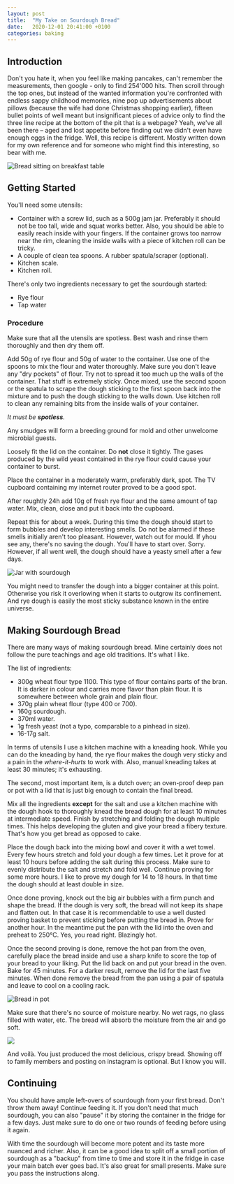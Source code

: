 ```yaml
---
layout: post
title:  "My Take on Sourdough Bread"
date:   2020-12-01 20:41:00 +0100
categories: baking
---
```


## Introduction

Don't you hate it, when you feel like making pancakes, can't remember the
measurements, then google - only to find 254'000 hits. Then scroll through
the top ones, but instead of the wanted information you're confronted with
endless sappy childhood memories, nine pop up advertisements about pillows
(because the wife had done Christmas shopping earlier), fifteen bullet points
of well meant but insignificant pieces of advice only to find the three line
recipe at the bottom of the pit that is a webpage? Yeah, we've all been there
&ndash; aged and lost appetite before finding out we didn't even have enough
eggs in the fridge. Well, this recipe is different. Mostly written down for
my own reference and for someone who might find this interesting, so bear
with me.

![Bread sitting on breakfast table](/assets/images/bread/bread1.jpg)

## Getting Started

You'll need some utensils:

* Container with a screw lid, such as a 500g jam jar.
  Preferably it should not be too tall, wide and squat works better. Also,
  you should be able to easily reach inside with your fingers. If the
  container grows too narrow near the rim, cleaning the inside walls with a
  piece of kitchen roll can be tricky.
* A couple of clean tea spoons. A rubber spatula/scraper (optional).
* Kitchen scale.
* Kitchen roll.

There's only two ingredients necessary to get the sourdough started:

* Rye flour
* Tap water

### Procedure

Make sure that all the utensils are spotless. Best wash and rinse them
thoroughly and then dry them off.

Add 50g of rye flour and 50g of water to the container. Use one of the spoons
to mix the flour and water thoroughly. Make sure you don't leave any "dry
pockets" of flour. Try not to spread it too much up the walls of the
container. That stuff is extremely sticky. Once mixed, use the second spoon
or the spatula to scrape the dough sticking to the first spoon back into the
mixture and to push the dough sticking to the walls down. Use kitchen roll to
clean any remaining bits from the inside walls of your container.

_It must be **spotless**._

Any smudges will form a breeding ground for mold and other unwelcome
microbial guests.

Loosely fit the lid on the container. Do **not** close it tightly. The gases
produced by the wild yeast contained in the rye flour could cause your
container to burst.

Place the container in a moderately warm, preferably dark, spot. The TV
cupboard containing my internet router proved to be a good spot.

After roughtly 24h add 10g of fresh rye flour and the same amount of tap water.
Mix, clean, close and put it back into the cupboard.

Repeat this for about a week. During this time the dough should start to form
bubbles and develop interesting smells. Do not be alarmed if these smells
initially aren't too pleasant. However, watch out for mould. If yhou see any,
there's no saving the dough. You'll have to start over. Sorry. However, if
all went well, the dough should have a yeasty smell after a few days.

![Jar with sourdough](/assets/images/bread/sour-dough-jar.jpg)

You might need to transfer the dough into a bigger container at this point.
Otherwise you risk it overlowing when it starts to outgrow its confinement.
And rye dough is easily the most sticky substance known in the entire
universe.

## Making Sourdough Bread

There are many ways of making sourdough bread. Mine certainly does not follow
the pure teachings and age old traditions. It's what I like.

The list of ingredients:

* 300g wheat flour type 1100. This type of flour contains parts of the bran. It
  is darker in colour and carries more flavor than plain flour. It is somewhere
  between whole grain and plain flour.
* 370g plain wheat flour (type 400 or 700).
* 160g sourdough.
* 370ml water.
* 1g fresh yeast (not a typo, comparable to a pinhead in size).
* 16-17g salt.

In terms of utensils I use a kitchen machine with a kneading hook. While you
can do the kneading by hand, the rye flour makes the dough very sticky and
a pain in the _where-it-hurts_ to work with. Also, manual kneading takes at
least 30 minutes; it's exhausting.

The second, most important item, is a dutch oven; an oven-proof deep pan or
pot with a lid that is just big enough to contain the final bread.

Mix all the ingredients **except** for the salt and use a kitchen machine
with the dough hook to thoroughly knead the bread dough for at least 10
minutes at intermediate speed. Finish by stretching and folding the dough
multiple times. This helps developing the gluten and give your bread a fibery
texture. That's how you get bread as opposed to cake.

Place the dough back into the mixing bowl and cover it with a wet towel.
Every few hours stretch and fold your dough a few times. Let it prove for at
least 10 hours before adding the salt during this process. Make sure to
evenly distribute the salt and stretch and fold well. Continue proving for
some more hours. I like to prove my dough for 14 to 18 hours. In that time
the dough should at least double in size.

Once done proving, knock out the big air bubbles with a firm punch and shape
the bread. If the dough is very soft, the bread will not keep its shape and
flatten out. In that case it is recommendable to use a well dusted proving
basket to prevent sticking before putting the bread in. Prove for another
hour. In the meantime put the pan with the lid into the oven and preheat to
250&deg;C. Yes, you read right. Blazingly hot.

Once the second proving is done, remove the hot pan from the oven, carefully
place the bread inside and use a sharp knife to score the top of your bread
to your liking. Put the lid back on and put your bread in the oven. Bake for
45 minutes. For a darker result, remove the lid for the last five minutes.
When done remove the bread from the pan using a pair of spatula and leave to
cool on a cooling rack.

![Bread in pot](/assets/images/bread/bread-in-pot.jpg)

Make sure that there's no source of moisture nearby. No wet rags, no glass
filled with water, etc. The bread will absorb the moisture from the air and
go soft.

![](/assets/images/bread/bread2.jpg)

And voil&agrave;. You just produced the most delicious, crispy bread. Showing
off to family members and posting on instagram is optional. But I know you
will.

## Continuing

You should have ample left-overs of sourdough from your first bread. Don't
throw them away! Continue feeding it. If you don't need that much sourdough,
you can also "pause" it by storing the container in the fridge for a few
days. Just make sure to do one or two rounds of feeding before using it
again.

With time the sourdough will become more potent and its taste more nuanced
and richer. Also, it can be a good idea to split off a small portion of
sourdough as a "backup" from time to time and store it in the fridge in case
your main batch ever goes bad. It's also great for small presents. Make sure
you pass the instructions along.